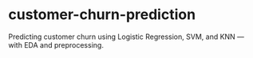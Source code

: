 # customer-churn-prediction
Predicting customer churn using Logistic Regression, SVM, and KNN — with EDA and preprocessing.
